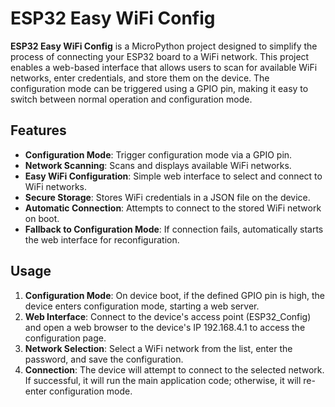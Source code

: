 # ESP32 Easy WiFi Config

**ESP32 Easy WiFi Config** is a MicroPython project designed to simplify the process of connecting your ESP32 board to a WiFi network. This project enables a web-based interface that allows users to scan for available WiFi networks, enter credentials, and store them on the device. The configuration mode can be triggered using a GPIO pin, making it easy to switch between normal operation and configuration mode.

## Features

- **Configuration Mode**: Trigger configuration mode via a GPIO pin.
- **Network Scanning**: Scans and displays available WiFi networks.
- **Easy WiFi Configuration**: Simple web interface to select and connect to WiFi networks.
- **Secure Storage**: Stores WiFi credentials in a JSON file on the device.
- **Automatic Connection**: Attempts to connect to the stored WiFi network on boot.
- **Fallback to Configuration Mode**: If connection fails, automatically starts the web interface for reconfiguration.

## Usage

1. **Configuration Mode**: On device boot, if the defined GPIO pin is high, the device enters configuration mode, starting a web server.
2. **Web Interface**: Connect to the device's access point (ESP32_Config) and open a web browser to the device's IP 192.168.4.1 to access the configuration page.
3. **Network Selection**: Select a WiFi network from the list, enter the password, and save the configuration.
4. **Connection**: The device will attempt to connect to the selected network. If successful, it will run the main application code; otherwise, it will re-enter configuration mode.

